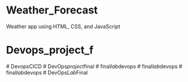 # Weather_Forecast
Weather app using HTML, CSS, and JavaScript
# Devops_project_f
#   D e v o p s C I C D  
 #   D e v O p s _ p r o j e c t _ f i n a l  
 #   f i n a l _ l a b _ d e v o p s  
 #   f i n a l _ l a b _ d e v o p s  
 #   f i n a l _ l a b _ d e v o p s  
 #   D e v O p s _ L a b _ F i n a l  
 